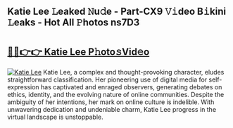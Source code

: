 ## Katie Lee 𝙻eaked 𝙽u𝚍e - Part-CX9 𝚅𝚒deo B𝚒kini 𝙻eaks - Hot All 𝙿hotos ns7D3

# <h2><a href="http://ld1rg6q.urlbe.top/?page=Katie+Lee">🔗🔗👉👉 Katie Lee P𝚑oto𝚜Vid𝚎o</a></h2>

[![Katie Lee](https://i.imgur.com/eBuTRDB.gif)](http://ld1rg6q.urlbe.top/?page=Katie+Lee)
Katie Lee, a complex and thought-provoking character, eludes straightforward classification. Her pioneering use of digital media for self-expression has captivated and enraged observers, generating debates on ethics, identity, and the evolving nature of online communities. Despite the ambiguity of her intentions, her mark on online culture is indelible. With unwavering dedication and undeniable charm, Katie Lee progress in the virtual landscape is unstoppable.
